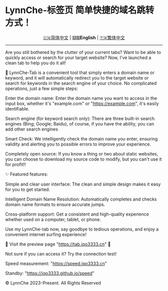 # LynnChe-标签页  简单快捷的域名跳转方式！ 

<p align="center" class="language" title="Language selection 语言选择">
  <a href="README.md">🇨🇳简体中文</a> | 
    <b>🇺🇸English</b> | 
  <a href="README_zh_hk;tw.md">🇹🇼繁体中文</a> 
</p>
<hr>
Are you still bothered by the clutter of your current tabs? Want to be able to quickly access or search for your target website? Now, I've launched a clean tab to help you do it all!

🔗 LynnChe-Tab is a convenient tool that simply enters a domain name or keyword, and it will automatically redirect you to the target website or search for keywords in the search engine of your choice. No complicated operations, just a few simple steps:

Enter the domain name: Enter the domain name you want to access in the input box, whether it's "example.com" or "https://example.com", it's easily identifiable.

Search engine (for keyword search only): There are three built-in search engines (Bing; Google; Baidu), of course, if you have the ability, you can add other search engines

Smart Check: We intelligently check the domain name you enter, ensuring validity and alerting you to possible errors to improve your experience.

Completely open source: If you know a thing or two about static websites, you can choose to download my source code to modify, but you can't use it for profit!!

✨ Featured features:

Simple and clear user interface: The clean and simple design makes it easy for you to get started.

Intelligent Domain Name Resolution: Automatically completes and checks domain name formats to ensure accurate jumps.

Cross-platform support: Get a consistent and high-quality experience whether used on a computer, tablet, or phone.

Use my LynnChe-tab now, say goodbye to tedious operations, and enjoy a convenient internet surfing experience!

📌 Visit the preview page "https://tab.iqo3333.cn" 🔗

Not sure if you can access it? Try the connection test!

Speed measurement: "https://speed.iqo3333.cn"

Standby: "https://iqo3333.github.io/speed"

© LynnChe 2023-Present. All Rights Reserved
